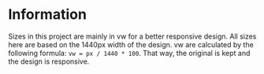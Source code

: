 # Information

Sizes in this project are mainly in vw for a better responsive design.
All sizes here are based on the 1440px width of the design.
vw are calculated by the following formula: `vw = px / 1440 * 100`.
That way, the original is kept and the design is responsive.